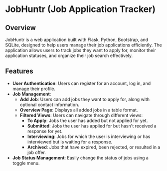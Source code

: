 # JobHuntr (Job Application Tracker)

## Overview
JobHuntr is a web application built with Flask, Python, Bootstrap, and SQLite, designed to help users manage their job applications efficiently. The application allows users to track jobs they want to apply for, monitor their application statuses, and organize their job search effectively.

## Features
- **User Authentication**: Users can register for an account, log in, and manage their profile.
- **Job Management**:
  - **Add Job**: Users can add jobs they want to apply for, along with optional contact information.
  - **Overview Page**: Displays all added jobs in a table format.
  - **Filtered Views**: Users can navigate through different views:
    - **To Apply**: Jobs the user has added but not applied for yet.
    - **Submitted**: Jobs the user has applied for but hasn't received a response for yet.
    - **Interviewing**: Jobs for which the user is interviewing or has interviewed but is waiting for a response.
    - **Archived**: Jobs that have expired, been rejected, or resulted in a job offer.
- **Job Status Management**: Easily change the status of jobs using a toggle menu.

